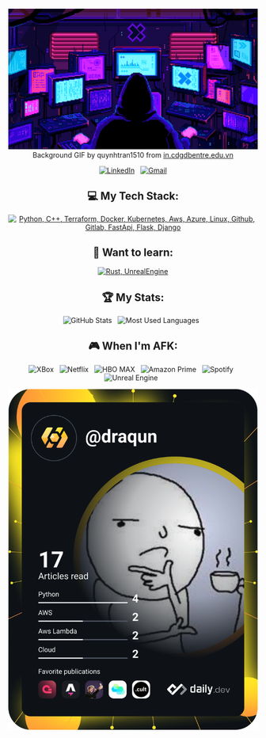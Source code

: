 <div align="center">

[![Hello stranger!](background.gif)](https://github.com/Draqun)
Background GIF by quynhtran1510 from [in.cdgdbentre.edu.vn](https://in.cdgdbentre.edu.vn/pixel-art-gif-wallpaper-idrxffh4/)


[![LinkedIn](https://skillicons.dev/icons?i=linkedin)](https://www.linkedin.com/in/damian-giebas-79332580/) &nbsp;
[![Gmail](https://skillicons.dev/icons?i=gmail)](mailto:damian.giebas@gmail.com?subject=Hello%20there!)

</div>

<div align="center">

## 💻 My Tech Stack:

[![Python, C++, Terraform, Docker, Kubernetes, Aws, Azure, Linux, Github, Gitlab, FastApi, Flask, Django](https://skillicons.dev/icons?i=python,cpp,terraform,docker,kubernetes,aws,azure,linux,github,gitlab,fastapi,flask,django)](https://skillicons.dev)

## 📖 Want to learn:
[![Rust, UnrealEngine](https://skillicons.dev/icons?i=rust,unreal,godot,gcp,graphql,nix)](https://skillicons.dev)


## 🏆 My Stats:

<p>
<img height=175 alt="GitHub Stats" src="https://github-readme-stats.vercel.app/api?username=Draqun&show_icons=true&count_private=true&theme=dark" />&nbsp;&nbsp;
<img height=175 alt="Most Used Languages" src="https://github-readme-stats.vercel.app/api/top-langs/?username=Draqun&layout=compact&theme=dark" />&nbsp;&nbsp;
</p>

## 🎮 When I'm AFK:

![XBox](https://img.shields.io/badge/XBox-107C10?style=for-the-badge&logo=xbox&logoColor=white) &nbsp;
![Netflix](https://img.shields.io/badge/Netflix-E50914?style=for-the-badge&logo=netflix&logoColor=white) &nbsp;
![HBO MAX](https://img.shields.io/badge/HBO%20MAX-AD29F1?style=for-the-badge&logo=hbo&logoColor=white) &nbsp;
![Amazon Prime](https://img.shields.io/badge/Amazon%20Prime-3074AC?style=for-the-badge&logo=prime&logoColor=white) &nbsp;
![Spotify](https://img.shields.io/badge/Spotify-1ED760?style=for-the-badge&logo=spotify&logoColor=white) &nbsp;
![Unreal Engine](https://img.shields.io/badge/unrealengine-%23313131.svg?style=for-the-badge&logo=unrealengine&logoColor=white) &nbsp;

</div>

[![Hello stranger!](devcard.svg)](https://github.com/Draqun)

